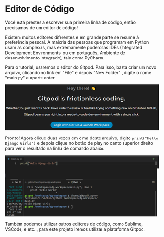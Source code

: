 # Editor de Código

Você está prestes a escrever sua primeira linha de código, então precisamos de um editor de código!

Existem muitos editores diferentes e em grande parte se resume à preferência pessoal. A maioria das pessoas que programam em Python usam as complexas, mas extremamente poderosas IDEs \(Integrated Development Environments, ou em português, Ambiente de desenvolvimento Integrado\), tais como PyCharm.

Para o tutorial, usaremos o editor do Gitpod. Para isso, basta criar um novo arquivo, clicando no link em "File" e depois "New Folder" , digite o nome "main.py" e aperte enter.

![](../.gitbook/assets/image%20%282%29.png)

Pronto! Agora clique duas vezes em cima deste arquivo, digite `print("Hello Django Girls")` e depois clique no botão de play no canto superior direito para ver o resultado na linha de comando abaixo.

![](../.gitbook/assets/image%20%2815%29.png)

Também podemos utilizar outros editores de código, como Sublime, VSCode, e etc.., para este projeto iremos utilizar a plataforma Gitpod.

